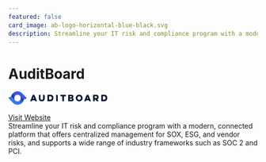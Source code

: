 ```yaml
---
featured: false
card_image: ab-logo-horizontal-blue-black.svg
description: Streamline your IT risk and compliance program with a modern, connected platform that offers centralized management for SOX, ESG, and vendor risks, and supports a wide range of industry frameworks such as SOC 2 and PCI.
---
```


# AuditBoard
<img src="ab-logo-horizontal-blue-black.svg" alt="Logo" style="max-width: 200px; height: auto;">

<a href="https://www.auditboard.com/product/compliance-control/">Visit Website</a>  
Streamline your IT risk and compliance program with a modern, connected platform that offers centralized management for SOX, ESG, and vendor risks, and supports a wide range of industry frameworks such as SOC 2 and PCI.
